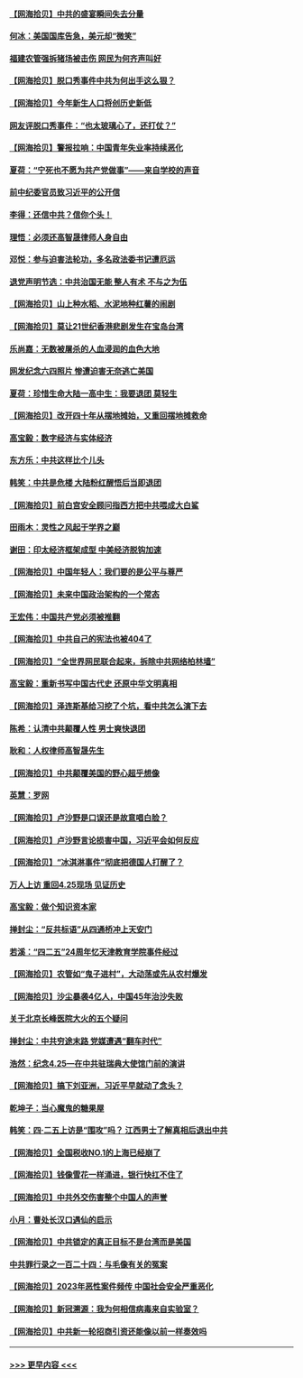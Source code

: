 #### [【网海拾贝】中共的盛宴瞬间失去分量](../pages/nsc993/n14002456.md?t=05232143) 
#### [何冰：美国国库告急，美元却“微笑”](../pages/nsc993/n14001383.md?t=05232143) 
#### [福建农管强拆猪场被击伤 网民为何齐声叫好](../pages/nsc993/n14001381.md?t=05232143) 
#### [【网海拾贝】脱口秀事件中共为何出手这么狠？](../pages/nsc993/n14001233.md?t=05232143) 
#### [【网海拾贝】今年新生人口将创历史新低](../pages/nsc993/n14000721.md?t=05232143) 
#### [网友评脱口秀事件：“也太玻璃心了，还打仗？”](../pages/nsc993/n14000298.md?t=05232143) 
#### [【网海拾贝】警报拉响：中国青年失业率持续恶化](../pages/nsc993/n13999281.md?t=05232143) 
#### [夏荷：“宁死也不愿为共产党做事”——来自学校的声音](../pages/nsc993/n13998694.md?t=05232143) 
#### [前中纪委官员致习近平的公开信](../pages/nsc993/n13995804.md?t=05232143) 
#### [李得：还信中共？信你个头！](../pages/nsc993/n13996136.md?t=05232143) 
#### [理悟：必须还高智晟律师人身自由](../pages/nsc993/n13995715.md?t=05232143) 
#### [邓悦：参与迫害法轮功，多名政法委书记遭厄运](../pages/nsc993/n13995336.md?t=05232143) 
#### [退党声明节选：中共治国无能 整人有术 不与之为伍](../pages/nsc993/n13995312.md?t=05232143) 
#### [【网海拾贝】山上种水稻、水泥地种红薯的闹剧](../pages/nsc993/n13994499.md?t=05232143) 
#### [【网海拾贝】莫让21世纪香港悲剧发生在宝岛台湾](../pages/nsc993/n13993582.md?t=05232143) 
#### [乐尚嘉：无数被屠杀的人血浸润的血色大地](../pages/nsc993/n13992819.md?t=05232143) 
#### [网发纪念六四照片 惨遭迫害无奈逃亡美国](../pages/nsc993/n13992080.md?t=05232143) 
#### [夏荷：珍惜生命大陆一高中生：我要退团 莫轻生](../pages/nsc993/n13991106.md?t=05232143) 
#### [【网海拾贝】改开四十年从摆地摊始，又重回摆地摊救命](../pages/nsc993/n13991072.md?t=05232143) 
#### [高宝毅：数字经济与实体经济](../pages/nsc993/n13990217.md?t=05232143) 
#### [东方乐：中共这样比个儿头](../pages/nsc993/n13990205.md?t=05232143) 
#### [韩笑：中共是危楼 大陆粉红醒悟后当即退团](../pages/nsc993/n13990174.md?t=05232143) 
#### [【网海拾贝】前白宫安全顾问指西方把中共喂成大白鲨](../pages/nsc993/n13989997.md?t=05232143) 
#### [田雨木：灵性之风起于学界之巅](../pages/nsc993/n13989995.md?t=05232143) 
#### [谢田：印太经济框架成型 中美经济脱钩加速](../pages/nsc993/n13989200.md?t=05232143) 
#### [【网海拾贝】中国年轻人：我们要的是公平与尊严](../pages/nsc993/n13989370.md?t=05232143) 
#### [【网海拾贝】未来中国政治架构的一个常态](../pages/nsc993/n13989013.md?t=05232143) 
#### [王宏伟：中国共产党必须被推翻](../pages/nsc993/n13988942.md?t=05232143) 
#### [【网海拾贝】中共自己的宪法也被404了](../pages/nsc993/n13987067.md?t=05232143) 
#### [【网海拾贝】“全世界网民联合起来，拆除中共网络柏林墙”](../pages/nsc993/n13986349.md?t=05232143) 
#### [高宝毅：重新书写中国古代史 还原中华文明真相](../pages/nsc993/n13986309.md?t=05232143) 
#### [【网海拾贝】泽连斯基给习挖了个坑，看中共怎么演下去](../pages/nsc993/n13985737.md?t=05232143) 
#### [陈希：认清中共颠覆人性 男士爽快退团](../pages/nsc993/n13985699.md?t=05232143) 
#### [耿和：人权律师高智晟先生](../pages/nsc993/n13985357.md?t=05232143) 
#### [【网海拾贝】中共颠覆美国的野心超乎想像](../pages/nsc993/n13985005.md?t=05232143) 
#### [英慧：罗网](../pages/nsc993/n13983693.md?t=05232143) 
#### [【网海拾贝】卢沙野是口误还是故意唱白脸？](../pages/nsc993/n13982671.md?t=05232143) 
#### [【网海拾贝】卢沙野言论损害中国，习近平会如何反应](../pages/nsc993/n13981963.md?t=05232143) 
#### [【网海拾贝】“冰淇淋事件”彻底把德国人打醒了？](../pages/nsc993/n13981309.md?t=05232143) 
#### [万人上访 重回4.25现场 见证历史](../pages/nsc993/n13979775.md?t=05232143) 
#### [高宝毅：做个知识资本家](../pages/nsc993/n13980331.md?t=05232143) 
#### [掸封尘：“反共标语”从四通桥冲上天安门](../pages/nsc993/n13979843.md?t=05232143) 
#### [若溪：“四二五”24周年忆天津教育学院事件经过](../pages/nsc993/n13979819.md?t=05232143) 
#### [【网海拾贝】农管如“鬼子进村”，大动荡或先从农村爆发](../pages/nsc993/n13979567.md?t=05232143) 
#### [【网海拾贝】沙尘暴袭4亿人，中国45年治沙失败](../pages/nsc993/n13978993.md?t=05232143) 
#### [关于北京长峰医院大火的五个疑问](../pages/nsc993/n13978987.md?t=05232143) 
#### [掸封尘：中共穷途末路 党媒遭遇“翻车时代”](../pages/nsc993/n13978914.md?t=05232143) 
#### [浩然：纪念4.25—在中共驻瑞典大使馆门前的演讲](../pages/nsc993/n13978351.md?t=05232143) 
#### [【网海拾贝】搞下刘亚洲，习近平早就动了念头？](../pages/nsc993/n13978334.md?t=05232143) 
#### [乾坤子：当心魔鬼的糖果屋](../pages/nsc993/n13978294.md?t=05232143) 
#### [韩笑：四·二五上访是“围攻”吗？ 江西男士了解真相后退出中共](../pages/nsc993/n13977962.md?t=05232143) 
#### [【网海拾贝】全国税收NO.1的上海已经崩了](../pages/nsc993/n13976442.md?t=05232143) 
#### [【网海拾贝】钱像雪花一样涌进，银行快扛不住了](../pages/nsc993/n13975661.md?t=05232143) 
#### [【网海拾贝】中共外交伤害整个中国人的声誉](../pages/nsc993/n13974936.md?t=05232143) 
#### [小月：曹处长汉口遇仙的启示](../pages/nsc993/n13974139.md?t=05232143) 
#### [【网海拾贝】中共锁定的真正目标不是台湾而是美国](../pages/nsc993/n13974122.md?t=05232143) 
#### [中共罪行录之一百二十四：与毛像有关的冤案](../pages/nsc993/n13974119.md?t=05232143) 
#### [【网海拾贝】2023年恶性案件频传 中国社会安全严重恶化](../pages/nsc993/n13973502.md?t=05232143) 
#### [【网海拾贝】新冠溯源：我为何相信病毒来自实验室？](../pages/nsc993/n13970728.md?t=05232143) 
#### [【网海拾贝】中共新一轮招商引资还能像以前一样奏效吗](../pages/nsc993/n13969682.md?t=05232143) 

----
#### [ >>> 更早内容 <<< ](../indexes/nsc993-earlier.md)
